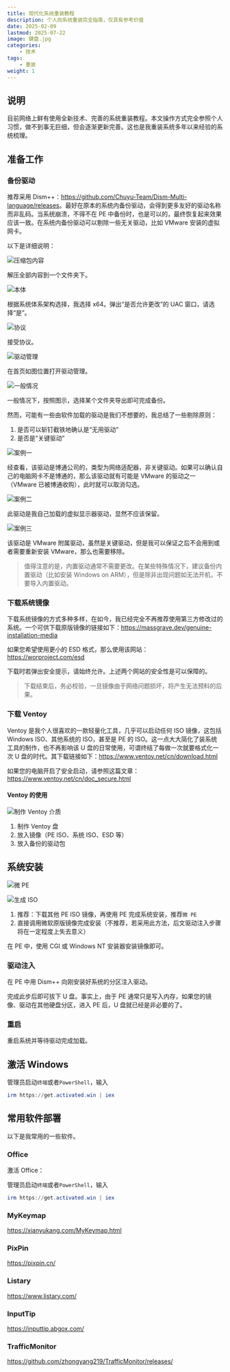 ```yaml
---
title: 现代化系统重装教程
description: 个人向系统重装完全指南，仅具有参考价值
date: 2025-02-09
lastmod: 2025-07-22
image: 键盘.jpg
categories:
    - 技术
tags:
    - 重装
weight: 1
---
```


## 说明

目前网络上鲜有使用全新技术、完善的系统重装教程。本文操作方式完全参照个人习惯，做不到事无巨细，但会逐渐更新完善。这也是我重装系统多年以来经验的系统梳理。

## 准备工作

### 备份驱动

推荐采用 Dism++：<https://github.com/Chuyu-Team/Dism-Multi-language/releases>。最好在原本的系统内备份驱动，会得到更多友好的驱动名称而非乱码。当系统崩溃，不得不在 PE 中备份时，也是可以的，最终恢复起来效果应该一致。在系统内备份驱动可以剔除一些无关驱动，比如 VMware 安装的虚拟网卡。

以下是详细说明：

![压缩包内容](压缩包内容.png)

解压全部内容到一个文件夹下。

![本体](本体.png)

根据系统体系架构选择，我选择 x64。弹出“是否允许更改”的 UAC 窗口，请选择“是”。

![协议](协议.png)

接受协议。

![驱动管理](驱动管理.png)

在首页如图位置打开驱动管理。

![一般情况](一般情况.png)

一般情况下，按照图示，选择某个文件夹导出即可完成备份。

然而，可能有一些由软件加载的驱动是我们不想要的，我总结了一些剔除原则：

1. 是否可以斩钉截铁地确认是“无用驱动”
2. 是否是“关键驱动”

![案例一](案例一.png)

经查看，该驱动是博通公司的，类型为网络适配器，非关键驱动。如果可以确认自己的电脑网卡不是博通的，那么该驱动就有可能是 VMware 的驱动之一（VMware 已被博通收购），此时就可以取消勾选。

![案例二](案例二.png)

此驱动是我自己加载的虚拟显示器驱动，显然不应该保留。

![案例三](案例三.png)

该驱动是 VMware 附属驱动，虽然是关键驱动，但是我可以保证之后不会用到或者需要重新安装 VMware，那么也需要移除。

> 值得注意的是，内置驱动通常不需要更改。在某些特殊情况下，建议备份内置驱动（比如安装 Windows on ARM），但是除非出现问题如无法开机，不要导入内置驱动。

### 下载系统镜像

下载系统镜像的方式多种多样，在如今，我已经完全不再推荐使用第三方修改过的系统。一个可供下载原版镜像的链接如下：<https://massgrave.dev/genuine-installation-media>

如果您希望使用更小的 ESD 格式，那么使用该网站：<https://worproject.com/esd>

下载时若弹出安全提示，请始终允许。上述两个网站的安全性是可以保障的。

> 下载结束后，务必校验，一旦镜像由于网络问题损坏，将产生无法预料的后果。

### 下载 Ventoy

Ventoy 是我个人很喜欢的一款轻量化工具，几乎可以启动任何 ISO 镜像，这包括 Windows ISO、其他系统的 ISO，甚至是 PE 的 ISO。这一点大大简化了装系统工具的制作，也不再影响该 U 盘的日常使用，可谓终结了每做一次就要格式化一次 U 盘的时代。其下载链接如下：<https://www.ventoy.net/cn/download.html>

如果您的电脑开启了安全启动，请参照这篇文章：<https://www.ventoy.net/cn/doc_secure.html>

#### Ventoy 的使用

![制作 Ventoy 介质](制作.png)

1. 制作 Ventoy 盘
2. 放入镜像（PE ISO、系统 ISO、ESD 等）
3. 放入备份的驱动包

## 系统安装

![微 PE](微_PE.png)

![生成 ISO](生成_ISO.png)

1. 推荐：下载其他 PE ISO 镜像，再使用 PE 完成系统安装，推荐`微 PE`
2. 直接调用微软原版镜像完成安装（不推荐，若采用此方法，后文驱动注入步骤将在一定程度上失去意义）

在 PE 中，使用 CGI 或 Windows NT 安装器安装镜像即可。

### 驱动注入

在 PE 中用 Dism++ 向刚安装好系统的分区注入驱动。

完成此步后即可拔下 U 盘。事实上，由于 PE 通常只是写入内存，如果您的镜像、驱动在其他硬盘分区，进入 PE 后，U 盘就已经是非必要的了。

### 重启

重启系统并等待驱动完成加载。

## 激活 Windows

管理员启动`终端`或者`PowerShell`，输入

```powershell
irm https://get.activated.win | iex
```

## 常用软件部署

以下是我常用的一些软件。

### Office

激活 Office：

管理员启动`终端`或者`PowerShell`，输入

```powershell
irm https://get.activated.win | iex
```

### MyKeymap

<https://xianyukang.com/MyKeymap.html>

### PixPin

<https://pixpin.cn/>

### Listary

<https://www.listary.com/>

### InputTip

<https://inputtip.abgox.com/>

### TrafficMonitor

<https://github.com/zhongyang219/TrafficMonitor/releases/>
